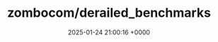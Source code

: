 ---
title: "zombocom/derailed_benchmarks"
link: "https://github.com/zombocom/derailed_benchmarks"
date: "2025-01-24 21:00:16 +0000"
description: "Go faster, off the Rails - Benchmarks for your whole Rails app"
category: "github"
---